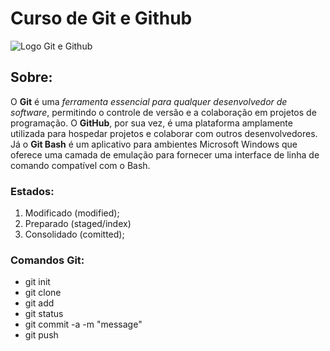 # Curso de Git e Github

![Logo Git e Github](assets/img/github-git-bash.webp)

## Sobre:

O **Git** é uma *ferramenta essencial para qualquer desenvolvedor de software*, permitindo o controle de versão e a colaboração em projetos de programação. O **GitHub**, por sua vez, é uma plataforma amplamente utilizada para hospedar projetos e colaborar com outros desenvolvedores. Já o **Git Bash** é um aplicativo para ambientes Microsoft Windows que oferece uma camada de emulação para fornecer uma interface de linha de comando compatível com o Bash.

### Estados:

1. Modificado (modified);
2. Preparado (staged/index)
3. Consolidado (comitted);

### Comandos Git:
* git init
* git clone
* git add
* git status
* git commit -a -m "message"
* git push

